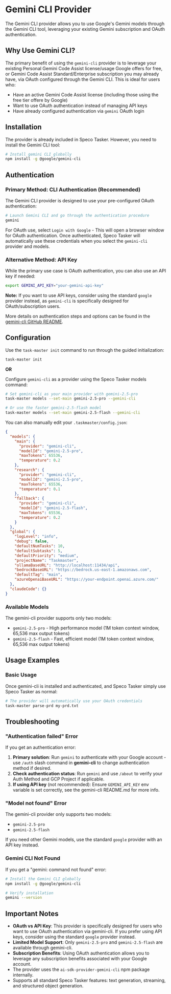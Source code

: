 # Gemini CLI Provider

The Gemini CLI provider allows you to use Google's Gemini models through the Gemini CLI tool, leveraging your existing Gemini subscription and OAuth authentication.

## Why Use Gemini CLI?

The primary benefit of using the `gemini-cli` provider is to leverage your existing Personal Gemini Code Assist license/usage Google offers for free, or Gemini Code Assist Standard/Enterprise subscription you may already have, via OAuth configured through the Gemini CLI. This is ideal for users who:

- Have an active Gemini Code Assist license (including those using the free tier offere by Google)
- Want to use OAuth authentication instead of managing API keys
- Have already configured authentication via `gemini` OAuth login

## Installation

The provider is already included in Speco Tasker. However, you need to install the Gemini CLI tool:

```bash
# Install gemini CLI globally
npm install -g @google/gemini-cli
```

## Authentication

### Primary Method: CLI Authentication (Recommended)

The Gemini CLI provider is designed to use your pre-configured OAuth authentication:

```bash
# Launch Gemini CLI and go through the authentication procedure
gemini
```

For OAuth use, select `Login with Google` - This will open a browser window for OAuth authentication. Once authenticated, Speco Tasker will automatically use these credentials when you select the `gemini-cli` provider and models.

### Alternative Method: API Key

While the primary use case is OAuth authentication, you can also use an API key if needed:

```bash
export GEMINI_API_KEY="your-gemini-api-key"
```

**Note:** If you want to use API keys, consider using the standard `google` provider instead, as `gemini-cli` is specifically designed for OAuth/subscription users.

More details on authentication steps and options can be found in the [gemini-cli GitHub README](https://github.com/google-gemini/gemini-cli).

## Configuration

Use the `task-master init` command to run through the guided initialization:

```bash
task-master init
```

**OR**

Configure `gemini-cli` as a provider using the Speco Tasker models command:

```bash
# Set gemini-cli as your main provider with gemini-2.5-pro
task-master models --set-main gemini-2.5-pro --gemini-cli

# Or use the faster gemini-2.5-flash model
task-master models --set-main gemini-2.5-flash --gemini-cli
```

You can also manually edit your `.taskmaster/config.json`:

```json
{
  "models": {
    "main": {
      "provider": "gemini-cli",
      "modelId": "gemini-2.5-pro",
      "maxTokens": 65536,
      "temperature": 0.2
    },
    "research": {
      "provider": "gemini-cli",
      "modelId": "gemini-2.5-pro",
      "maxTokens": 65536,
      "temperature": 0.1
    },
    "fallback": {
      "provider": "gemini-cli",
      "modelId": "gemini-2.5-flash",
      "maxTokens": 65536,
      "temperature": 0.2
    }
  },
  "global": {
    "logLevel": "info",
    "debug": false,
    "defaultNumTasks": 10,
    "defaultSubtasks": 5,
    "defaultPriority": "medium",
    "projectName": "Taskmaster",
    "ollamaBaseURL": "http://localhost:11434/api",
    "bedrockBaseURL": "https://bedrock.us-east-1.amazonaws.com",
    "defaultTag": "main",
    "azureOpenaiBaseURL": "https://your-endpoint.openai.azure.com/"
  },
  "claudeCode": {}
}
```

### Available Models

The gemini-cli provider supports only two models:
- `gemini-2.5-pro` - High performance model (1M token context window, 65,536 max output tokens)
- `gemini-2.5-flash` - Fast, efficient model (1M token context window, 65,536 max output tokens)

## Usage Examples

### Basic Usage

Once gemini-cli is installed and authenticated, and Speco Tasker  simply use Speco Tasker as normal:

```bash
# The provider will automatically use your OAuth credentials
task-master parse-prd my-prd.txt
```

## Troubleshooting

### "Authentication failed" Error

If you get an authentication error:

1. **Primary solution**: Run `gemini` to authenticate with your Google account - use `/auth` slash command in **gemini-cli** to change authentication method if desired.
2. **Check authentication status**: Run `gemini` and use `/about` to verify your Auth Method and GCP Project if applicable.
3. **If using API key** (not recommended): Ensure `GEMINI_API_KEY` env variable is set correctly, see the gemini-cli README.md for more info.

### "Model not found" Error

The gemini-cli provider only supports two models:
- `gemini-2.5-pro`
- `gemini-2.5-flash`

If you need other Gemini models, use the standard `google` provider with an API key instead.

### Gemini CLI Not Found

If you get a "gemini: command not found" error:

```bash
# Install the Gemini CLI globally
npm install -g @google/gemini-cli

# Verify installation
gemini --version
```

## Important Notes

- **OAuth vs API Key**: This provider is specifically designed for users who want to use OAuth authentication via gemini-cli. If you prefer using API keys, consider using the standard `google` provider instead.
- **Limited Model Support**: Only `gemini-2.5-pro` and `gemini-2.5-flash` are available through gemini-cli.
- **Subscription Benefits**: Using OAuth authentication allows you to leverage any subscription benefits associated with your Google account.
- The provider uses the `ai-sdk-provider-gemini-cli` npm package internally.
- Supports all standard Speco Tasker features: text generation, streaming, and structured object generation.